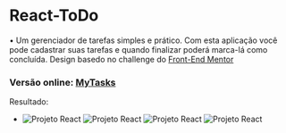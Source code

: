 # React-ToDo

• Um gerenciador de tarefas simples e prático. Com esta aplicação você pode cadastrar suas tarefas e quando finalizar poderá marca-lá como concluída. Design basedo no challenge do [Front-End Mentor](https://www.frontendmentor.io/challenges/todo-app-Su1_KokOW/hub)



### Versão online: [MyTasks](https://gg-tasks.netlify.app)

Resultado:

* ![Projeto React](https://cdn.discordapp.com/attachments/786006828466044931/1076550551522771036/homeTask.png) ![Projeto React](https://cdn.discordapp.com/attachments/786006828466044931/1076550857589526629/code.png) ![Projeto React](https://cdn.discordapp.com/attachments/786006828466044931/1076551066067402803/todo.png)  ![Projeto React](https://cdn.discordapp.com/attachments/786006828466044931/1076551213820162108/todo-light.png) 